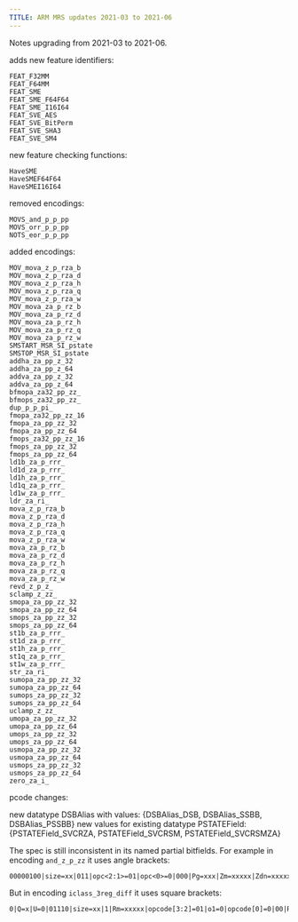 ```yaml
---
TITLE: ARM MRS updates 2021-03 to 2021-06
---
```


Notes upgrading from 2021-03 to 2021-06.

adds new feature identifiers:

```
FEAT_F32MM
FEAT_F64MM
FEAT_SME
FEAT_SME_F64F64
FEAT_SME_I16I64
FEAT_SVE_AES
FEAT_SVE_BitPerm
FEAT_SVE_SHA3
FEAT_SVE_SM4
```

new feature checking functions:

```
HaveSME
HaveSMEF64F64
HaveSMEI16I64
```

removed encodings:

```
MOVS_and_p_p_pp
MOVS_orr_p_p_pp
NOTS_eor_p_p_pp
```

added encodings:

```
MOV_mova_z_p_rza_b
MOV_mova_z_p_rza_d
MOV_mova_z_p_rza_h
MOV_mova_z_p_rza_q
MOV_mova_z_p_rza_w
MOV_mova_za_p_rz_b
MOV_mova_za_p_rz_d
MOV_mova_za_p_rz_h
MOV_mova_za_p_rz_q
MOV_mova_za_p_rz_w
SMSTART_MSR_SI_pstate
SMSTOP_MSR_SI_pstate
addha_za_pp_z_32
addha_za_pp_z_64
addva_za_pp_z_32
addva_za_pp_z_64
bfmopa_za32_pp_zz_
bfmops_za32_pp_zz_
dup_p_p_pi_
fmopa_za32_pp_zz_16
fmopa_za_pp_zz_32
fmopa_za_pp_zz_64
fmops_za32_pp_zz_16
fmops_za_pp_zz_32
fmops_za_pp_zz_64
ld1b_za_p_rrr_
ld1d_za_p_rrr_
ld1h_za_p_rrr_
ld1q_za_p_rrr_
ld1w_za_p_rrr_
ldr_za_ri_
mova_z_p_rza_b
mova_z_p_rza_d
mova_z_p_rza_h
mova_z_p_rza_q
mova_z_p_rza_w
mova_za_p_rz_b
mova_za_p_rz_d
mova_za_p_rz_h
mova_za_p_rz_q
mova_za_p_rz_w
revd_z_p_z_
sclamp_z_zz_
smopa_za_pp_zz_32
smopa_za_pp_zz_64
smops_za_pp_zz_32
smops_za_pp_zz_64
st1b_za_p_rrr_
st1d_za_p_rrr_
st1h_za_p_rrr_
st1q_za_p_rrr_
st1w_za_p_rrr_
str_za_ri_
sumopa_za_pp_zz_32
sumopa_za_pp_zz_64
sumops_za_pp_zz_32
sumops_za_pp_zz_64
uclamp_z_zz_
umopa_za_pp_zz_32
umopa_za_pp_zz_64
umops_za_pp_zz_32
umops_za_pp_zz_64
usmopa_za_pp_zz_32
usmopa_za_pp_zz_64
usmops_za_pp_zz_32
usmops_za_pp_zz_64
zero_za_i_
```

pcode changes:

new datatype DSBAlias with values: {DSBAlias_DSB, DSBAlias_SSBB, DSBAlias_PSSBB}
new values for existing datatype PSTATEField: {PSTATEField_SVCRZA, PSTATEField_SVCRSM, PSTATEField_SVCRSMZA}

The spec is still inconsistent in its named partial bitfields. For example in encoding `and_z_p_zz` it uses angle brackets:

```
00000100|size=xx|011|opc<2:1>=01|opc<0>=0|000|Pg=xxx|Zm=xxxxx|Zdn=xxxxx
```

But in encoding `iclass_3reg_diff` it uses square brackets:

```
0|Q=x|U=0|01110|size=xx|1|Rm=xxxxx|opcode[3:2]=01|o1=0|opcode[0]=0|00|Rn=xxxxx|Rd=xxxxx
```


